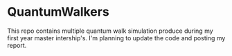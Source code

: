# QuantumWalkers
This repo contains multiple quantum walk simulation produce during my first year master intership's.
I'm planning to update the code and posting my report.
